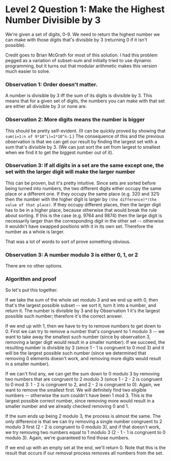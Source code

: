 # Level 2 Question 1: Make the Highest Number Divisible by 3

We're given a set of digits, 0-9. We need to return the highest number we can make with those digits that's divisible by 3 (returning 0 if it isn't possible).

Credit goes to Brian McGrath for most of this solution. I had this problem pegged as a variation of subset-sum and initially tried to use dynamic programming, but it turns out that modular arithmetic makes this version much easier to solve.

### Observation 1: Order doesn't matter.

A number is divisible by 3 iff the sum of its digits is divisible by 3. This means that for a given set of digits, the numbers you can make with that set are either all divisible by 3 or none are. 

### Observation 2: More digits means the number is bigger

This should be pretty self-evident. (It can be quickly proved by showing that `sum(i=1:n of 9*10^i)=1*10^n-1`.) The consequence of this and the previous observation is that we can get our result by finding the largest set with a sum that's divisible by 3. (We can just sort the set from largest to smallest when we find it to get the biggest number out of it).

### Observation 3: If all digits in a set are the same except one, the set with the larger digit will make the larger number

This can be proven, but it's pretty intuitive. Since sets are sorted before being turned into numbers, the two different digits either occupy the same place or a different one. If they occupy the same place (e.g. 320 and 321) then the number with the higher digit is larger by `(the difference)*(the value of that place)`. If they occupy different places, then the larger digit has to be in a higher place, because otherwise that would break the rule about sorting. If this is the case (e.g. 9764 and 9874) then the large digit is necessarily larger than the corresponding digit in the other set -- otherwise it wouldn't have swapped positions with it in its own set. Therefore the number as a whole is larger.

That was a lot of words to sort of prove something obvious.

### Observation 3: A number modulo 3 is either 0, 1, or 2

There are no other options.

### Algorithm and proof

So let's put this together. 

If we take the sum of the whole set modulo 3 and we end up with 0, then that's the largest possible subset -- we sort it, turn it into a number, and return it. The number is divisible by 3 and by Observation 1 it's the largest possible such number; therefore it's the correct answer.

If we end up with 1, then we have to try to remove numbers to get down to 0. First we can try to remove a number that's congruent to 1 modulo 3 -- we want to take away the smallest such number (since by observation 3, removing a larger digit would result in a smaller number). If we succeed, the resulting number is divisible by 3 (since 1 - 1 is congruent to 0 mod 3) and it will be the largest possible such number (since we determined that removing 0 elements doesn't work, and removing more digits would result in a smaller number).

If we can't find any, we can get the sum down to 0 modulo 3 by removing two numbers that are congruent to 2 modulo 3 (since 1 - 2 - 2 is congruent to 0 mod 3: 1 - 2 is congruent to 2, and 2 - 2 is congruent to 0). Again, we want to remove the smallest first. We will definitely find two eligible numbers -- otherwise the sum couldn't have been 1 mod 3. This is the largest possible correct number, since removing more would result in a smaller number and we already checked removing 0 and 1.

If the sum ends up being 2 modulo 3, the process is almost the same. The only difference is that we can try removing a single number congruent to 2 modulo 3 first (2 - 2 is congruent to 0 modulo 3), and if that doesn't work, we try removing two numbers equal to 1 modulo 3 (2 - 1 - 1 is congruent to 0 modulo 3). Again, we're guaranteed to find those numbers. 

If we end up with an empty set at the end, we'll return 0. Note that this is the result that occurs if our removal process removes all numbers from the set.
